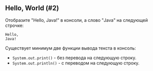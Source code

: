 Hello, World (#2)
-
Отобразите "Hello, Java!" в консоли, а слово "Java" на следующей строчке:

```text
Hello,
Java!
```

Существует минимум две функции вывода текста в консоль:

- `System.out.print()` - без перевода на следующую строку.
- `System.out.println()` - с переводом на следующую строку.